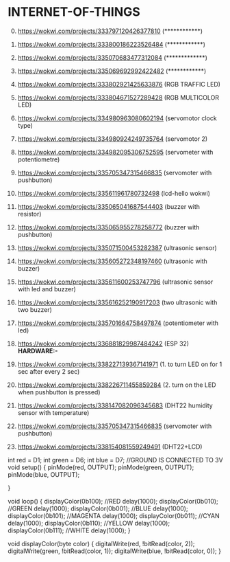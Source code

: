 # INTERNET-OF-THINGS
0.    https://wokwi.com/projects/333797120426377810      (************)
0.    https://wokwi.com/projects/333800186223526484      (************)
0.    https://wokwi.com/projects/335070683477312084      (*************)
0.    https://wokwi.com/projects/335069692992422482      (************)


1.    https://wokwi.com/projects/333802921425633876      (RGB TRAFFIC LED)
2.    https://wokwi.com/projects/333804671527289428      (RGB  MULTICOLOR LED)
3.    https://wokwi.com/projects/334980963080602194      (servomotor clock type)
3.    https://wokwi.com/projects/334980924249735764      (servomotor 2)
4.    https://wokwi.com/projects/334982095306752595      (servometer with potentiometre)
5.    https://wokwi.com/projects/335705347315466835      (servomoter with pushbutton)
6.    https://wokwi.com/projects/335611961780732498      (lcd-hello wokwi)
7.    https://wokwi.com/projects/335065041687544403      (buzzer with resistor)
8.    https://wokwi.com/projects/335065955278258772      (buzzer with pushbutton)
9.    https://wokwi.com/projects/335071500453282387      (ultrasonic sensor)
10.   https://wokwi.com/projects/335605272348197460      (ultrasonic with buzzer)
11.   https://wokwi.com/projects/335611600253747796      (ultrasonic sensor with led and buzzer)
12.   https://wokwi.com/projects/335616252190917203      (two ultrasonic with two buzzer)
13.   https://wokwi.com/projects/335701664758497874      (potentiometer with led)
14.   https://wokwi.com/projects/336881829987484242      (ESP 32)  
**HARDWARE:-**
1.   https://wokwi.com/projects/338227139367141971      (1. to turn LED on for 1 sec after every 2 sec)
2.   https://wokwi.com/projects/338226711455859284      (2. turn on the LED when pushbutton is pressed)
3.   https://wokwi.com/projects/338147082096345683      (DHT22 humidity sensor with temperature)
4.   https://wokwi.com/projects/335705347315466835      (servomoter with pushbutton)
5.   https://wokwi.com/projects/338154081559249491      (DHT22+LCD)


int red = D1;
 int green = D6;
 int blue = D7;
 //GROUND IS CONNECTED TO 3V 
 void setup() {
   pinMode(red, OUTPUT);
   pinMode(green, OUTPUT);
   pinMode(blue, OUTPUT);

 }

 void loop() {
   displayColor(0b100); //RED
   delay(1000);
   displayColor(0b010); //GREEN
   delay(1000);
   displayColor(0b001); //BLUE
   delay(1000);
   displayColor(0b101); //MAGENTA
   delay(1000);
   displayColor(0b011); //CYAN
   delay(1000);
   displayColor(0b110); //YELLOW
   delay(1000);
   displayColor(0b111); //WHITE
   delay(1000);
 }

 void displayColor(byte color) {
   digitalWrite(red, !bitRead(color, 2));
   digitalWrite(green, !bitRead(color, 1));
   digitalWrite(blue, !bitRead(color, 0));
 }
